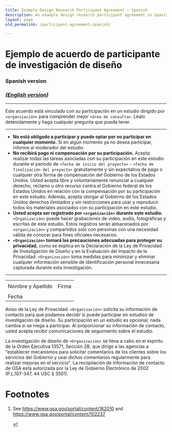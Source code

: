 ```yaml
---
title: Example Design Research Participant Agreement — Spanish
description: An example design research participant agreement in Spanish
layout: page
old_permalink: /participant-agreement-spanish/

---
```


# Ejemplo de acuerdo de participante de investigación de diseño
### Spanish version

### _([English version](/participant-agreement/))_

---

Este acuerdo está vinculado con su participación en un estudio dirigido por `<organización>` para comprender mejor `<área de consulta>`. Léalo detenidamente y haga cualquier pregunta que pueda tener.

---

- **No está obligado a participar y puede optar por no participar en cualquier momento.** Si en algún momento ya no desea participar, informe al moderador del estudio.
- **No recibirá pago ni compensación por su participación.** Acepta realizar todas las tareas asociadas con su participación en este estudio durante el período de `<fecha de inicio del proyecto>` - `<fecha de finalización del proyecto>` gratuitamente y sin expectativa de pago o cualquier otra forma de compensación del Gobierno de los Estados Unidos. Usted acepta libre y voluntariamente renunciar a cualquier derecho, reclamo u otro recurso contra el Gobierno federal de los Estados Unidos en relación con la compensación por su participación en este estudio. Además, acepta otorgar al Gobierno de los Estados Unidos derechos ilimitados y sin restricciones para usar y reproducir todos los materiales asociados con su participación en este estudio.
- **Usted acepta ser registrado por `<organización>` durante este estudio.** `<Organización>` puede hacer grabaciones de video, audio, fotográficas y escritas de este estudio. Estos registros serán almacenados por `<organización>` y compartidos solo con personas con una necesidad válida de conocer para fines oficiales necesarios.
- **`<Organización>` tomará las precauciones adecuadas para proteger su privacidad,** como se explica en la Declaración de la Ley de Privacidad de Investigación de Diseño y en la Evaluación del Impacto de la Privacidad. `<Organización>` toma medidas para minimizar y eliminar cualquier información sensible de identificación personal innecesaria capturada durante esta investigación.

---

<table class="signature-block">
  <tr>
    <td>
    </td>
    <td>
    </td>
  </tr>
  <tr>
    <td class="label">
      Nombre y Apellido
    </td>
    <td class="label">
      Firma
    </td>
  </tr>
  <tr>
    <td>
    </td>
    <td>
    </td>
  </tr>
  <tr>
    <td class="label">Fecha</td>
    <td>&nbsp;</td>
  </tr>
</table>

Aviso de la Ley de Privacidad: `<Organización>` solicita su información de contacto para que podamos decidir si puede participar en estudios de investigación de diseño. Su participación en un estudio es opcional; nada cambia si se niega a participar. Al proporcionar su información de contacto, usted acepta recibir comunicaciones de seguimiento sobre el estudio.

La investigación de diseño de `<Organización>` se lleva a cabo en el espíritu de la Orden Ejecutiva 13571, Sección 2B, que dirige a las agencias a "establecer mecanismos para solicitar comentarios de los clientes sobre los servicios del Gobierno y usar dichos comentarios regularmente para realizar mejoras en el servicio". La recopilación de información de contacto de GSA está autorizada por la Ley de Gobierno Electrónico de 2002 (P.L.107-347, 44 USC § 3501).



<footer>
  <h1 id="footnote-label">Footnotes</h1>
  <ol>
    <li id="footnote-pia">
      <p>See <a href="https://www.gsa.gov/portal/content/162010">https://www.gsa.gov/portal/content/162010</a> and <a href="https://www.gsa.gov/portal/content/102237">https://www.gsa.gov/portal/content/102237</a></p>
      <a href="#footnote-pia-ref" aria-label="Back to content">↩</a>
    </li>
  </ol>
</footer>
